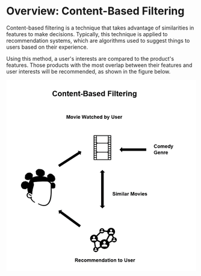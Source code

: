 # Overview: Content-Based Filtering

Content-based filtering is a technique that takes advantage of similarities in features to make decisions. Typically, this technique is applied to recommendation systems, which are algorithms used to suggest things to users based on their experience.

Using this method, a user's interests are compared to the product's features. Those products with the most overlap between their features and user interests will be recommended, as shown in the figure below.

![Content-Based Filtering](images/content-based-filtering.png)